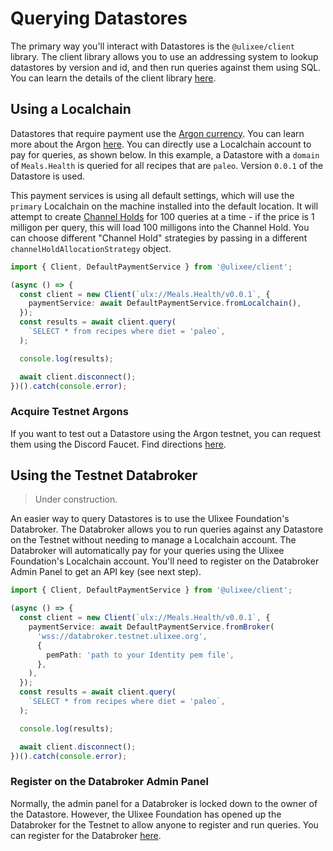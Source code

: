 # Querying Datastores

The primary way you'll interact with Datastores is the `@ulixee/client` library. The client library allows you to use an addressing system to lookup datastores by version and id, and then run queries against them using SQL. You can learn the details of the client library [here](../../client).

## Using a Localchain

Datastores that require payment use the [Argon currency](https://argonprotocol.org). You can learn more about the Argon [here](./using-localchain.md). You can directly use a Localchain account to pay for queries, as shown below. In this example, a Datastore with a `domain` of `Meals.Health` is queried for all recipes that are `paleo`. Version `0.0.1` of the Datastore is used.

This payment services is using all default settings, which will use the `primary` Localchain on the machine installed into the default location. It will attempt to create [Channel Holds](../basics/payments.md#micropayment-channelholds) for 100 queries at a time - if the price is 1 milligon per query, this will load 100 milligons into the Channel Hold. You can choose different "Channel Hold" strategies by passing in a different `channelHoldAllocationStrategy` object.

```typescript
import { Client, DefaultPaymentService } from '@ulixee/client';

(async () => {
  const client = new Client(`ulx://Meals.Health/v0.0.1`, {
    paymentService: await DefaultPaymentService.fromLocalchain(),
  });
  const results = await client.query(
    `SELECT * from recipes where diet = 'paleo`,
  );

  console.log(results);

  await client.disconnect();
})().catch(console.error);
```

### Acquire Testnet Argons

If you want to test out a Datastore using the Argon testnet, you can request them using the Discord Faucet. Find directions [here](https://github.com/argonprotocol/mainchain/blob/main/docs/account-setup.md#requesting-testnet-funds). 

## Using the Testnet Databroker

> Under construction.

An easier way to query Datastores is to use the Ulixee Foundation's Databroker. The Databroker allows you to run queries against any Datastore on the Testnet without needing to manage a Localchain account. The Databroker will automatically pay for your queries using the Ulixee Foundation's Localchain account. You'll need to register on the Databroker Admin Panel to get an API key (see next step).

```typescript
import { Client, DefaultPaymentService } from '@ulixee/client';

(async () => {
  const client = new Client(`ulx://Meals.Health/v0.0.1`, {
    paymentService: await DefaultPaymentService.fromBroker(
      'wss://databroker.testnet.ulixee.org',
      {
        pemPath: 'path to your Identity pem file',
      },
    ),
  });
  const results = await client.query(
    `SELECT * from recipes where diet = 'paleo`,
  );

  console.log(results);

  await client.disconnect();
})().catch(console.error);
```

### Register on the Databroker Admin Panel

Normally, the admin panel for a Databroker is locked down to the owner of the Datastore. However, the Ulixee Foundation has opened up the Databroker for the Testnet to allow anyone to register and run queries. You can register for the Databroker [here](https://databroker.testnet.ulixee.org:18171/admin).
